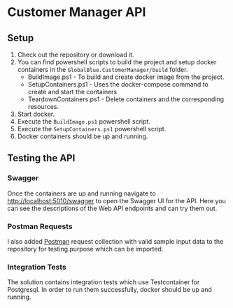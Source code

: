 # Customer Manager API

## Setup
1. Check out the repository or download it.
2. You can find powershell scripts to build the project and setup docker containers in the `GlobalBlue.CustomerManager/build` folder.
    - BuildImage.ps1 - To build and create docker image from the project.
    - SetupContainers.ps1 - Uses the docker-compose command to create and start the containers
    - TeardownContainers.ps1 - Delete containers and the corresponding resources.
3. Start docker. 
4. Execute the `BuildImage.ps1` powershell script.
5. Execute the `SetupContainers.ps1` powershell script.
6. Docker containers should be up and running.

## Testing the API
### Swagger
Once the containers are up and running navigate to [http://localhost:5010/swagger](http://localhost:5010/swagger) to open the Swagger UI for the API. 
Here you can see the descriptions of the Web API endpoints and can try them out.

### Postman Requests
I also added [Postman](https://www.postman.com/) request collection with valid sample input data to the repository for testing purpose which can be imported.

### Integration Tests
The solution contains integration tests which use Testcontainer for Postgresql. In order to run them successfully, docker should be up and running.